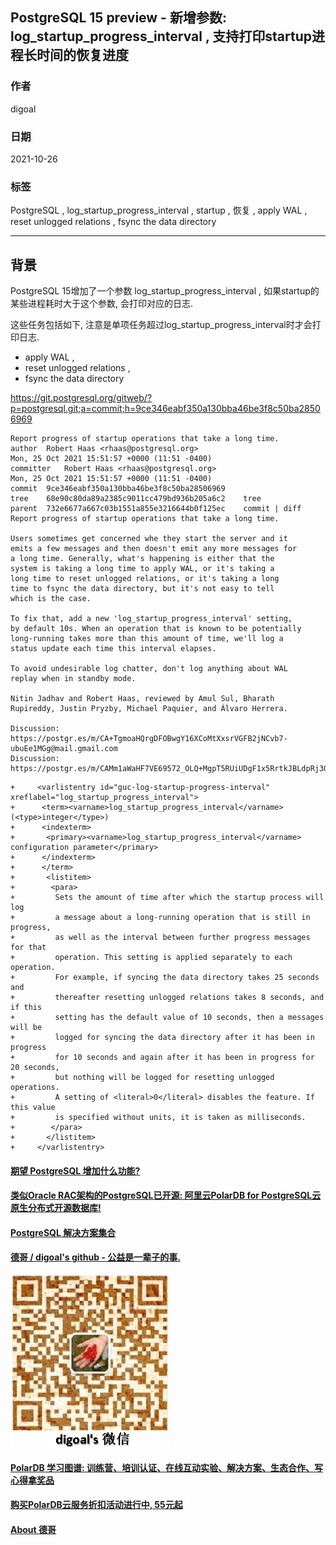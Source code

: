 ## PostgreSQL 15 preview - 新增参数: log_startup_progress_interval , 支持打印startup进程长时间的恢复进度   
    
### 作者    
digoal    
    
### 日期    
2021-10-26    
    
### 标签    
PostgreSQL , log_startup_progress_interval , startup , 恢复 , apply WAL , reset unlogged relations , fsync the data directory    
    
----    
    
## 背景    
PostgreSQL 15增加了一个参数  log_startup_progress_interval , 如果startup的某些进程耗时大于这个参数, 会打印对应的日志.   
  
这些任务包括如下, 注意是单项任务超过log_startup_progress_interval时才会打印日志.  
- apply WAL ,   
- reset unlogged relations ,   
- fsync the data directory    
    
https://git.postgresql.org/gitweb/?p=postgresql.git;a=commit;h=9ce346eabf350a130bba46be3f8c50ba28506969  
  
```    
Report progress of startup operations that take a long time.  
author	Robert Haas <rhaas@postgresql.org>	  
Mon, 25 Oct 2021 15:51:57 +0000 (11:51 -0400)  
committer	Robert Haas <rhaas@postgresql.org>	  
Mon, 25 Oct 2021 15:51:57 +0000 (11:51 -0400)  
commit	9ce346eabf350a130bba46be3f8c50ba28506969  
tree	68e90c80da89a2385c9011cc479bd936b205a6c2	tree  
parent	732e6677a667c03b1551a855e3216644b0f125ec	commit | diff  
Report progress of startup operations that take a long time.  
  
Users sometimes get concerned whe they start the server and it  
emits a few messages and then doesn't emit any more messages for  
a long time. Generally, what's happening is either that the  
system is taking a long time to apply WAL, or it's taking a  
long time to reset unlogged relations, or it's taking a long  
time to fsync the data directory, but it's not easy to tell  
which is the case.  
  
To fix that, add a new 'log_startup_progress_interval' setting,  
by default 10s. When an operation that is known to be potentially  
long-running takes more than this amount of time, we'll log a  
status update each time this interval elapses.  
  
To avoid undesirable log chatter, don't log anything about WAL  
replay when in standby mode.  
  
Nitin Jadhav and Robert Haas, reviewed by Amul Sul, Bharath  
Rupireddy, Justin Pryzby, Michael Paquier, and Álvaro Herrera.  
  
Discussion: https://postgr.es/m/CA+TgmoaHQrgDFOBwgY16XCoMtXxsrVGFB2jNCvb7-ubuEe1MGg@mail.gmail.com  
Discussion: https://postgr.es/m/CAMm1aWaHF7VE69572_OLQ+MgpT5RUiUDgF1x5RrtkJBLdpRj3Q@mail.gmail.com  
```    
  
```  
+     <varlistentry id="guc-log-startup-progress-interval" xreflabel="log_startup_progress_interval">  
+      <term><varname>log_startup_progress_interval</varname> (<type>integer</type>)  
+      <indexterm>  
+       <primary><varname>log_startup_progress_interval</varname> configuration parameter</primary>  
+      </indexterm>  
+      </term>  
+       <listitem>  
+        <para>  
+         Sets the amount of time after which the startup process will log  
+         a message about a long-running operation that is still in progress,  
+         as well as the interval between further progress messages for that  
+         operation. This setting is applied separately to each operation.  
+         For example, if syncing the data directory takes 25 seconds and  
+         thereafter resetting unlogged relations takes 8 seconds, and if this  
+         setting has the default value of 10 seconds, then a messages will be  
+         logged for syncing the data directory after it has been in progress  
+         for 10 seconds and again after it has been in progress for 20 seconds,  
+         but nothing will be logged for resetting unlogged operations.  
+         A setting of <literal>0</literal> disables the feature. If this value  
+         is specified without units, it is taken as milliseconds.  
+        </para>  
+       </listitem>  
+     </varlistentry>  
```  
      
  
#### [期望 PostgreSQL 增加什么功能?](https://github.com/digoal/blog/issues/76 "269ac3d1c492e938c0191101c7238216")
  
  
#### [类似Oracle RAC架构的PostgreSQL已开源: 阿里云PolarDB for PostgreSQL云原生分布式开源数据库!](https://github.com/ApsaraDB/PolarDB-for-PostgreSQL "57258f76c37864c6e6d23383d05714ea")
  
  
#### [PostgreSQL 解决方案集合](https://yq.aliyun.com/topic/118 "40cff096e9ed7122c512b35d8561d9c8")
  
  
#### [德哥 / digoal's github - 公益是一辈子的事.](https://github.com/digoal/blog/blob/master/README.md "22709685feb7cab07d30f30387f0a9ae")
  
  
![digoal's wechat](../pic/digoal_weixin.jpg "f7ad92eeba24523fd47a6e1a0e691b59")
  
  
#### [PolarDB 学习图谱: 训练营、培训认证、在线互动实验、解决方案、生态合作、写心得拿奖品](https://www.aliyun.com/database/openpolardb/activity "8642f60e04ed0c814bf9cb9677976bd4")
  
  
#### [购买PolarDB云服务折扣活动进行中, 55元起](https://www.aliyun.com/activity/new/polardb-yunparter?userCode=bsb3t4al "e0495c413bedacabb75ff1e880be465a")
  
  
#### [About 德哥](https://github.com/digoal/blog/blob/master/me/readme.md "a37735981e7704886ffd590565582dd0")
  
